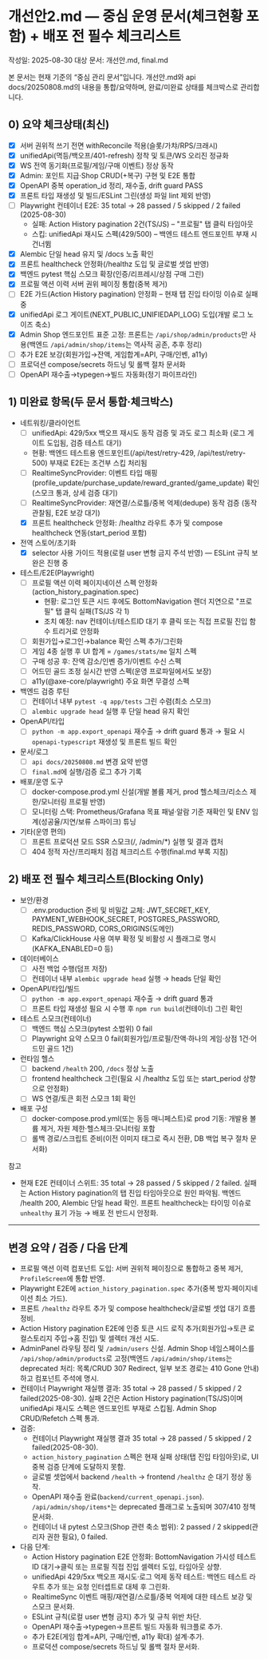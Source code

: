 # 개선안2.md — 중심 운영 문서(체크현황 포함) + 배포 전 필수 체크리스트

작성일: 2025-08-30
대상 문서: 개선안.md, final.md

본 문서는 현재 기준의 “중심 관리 문서”입니다. 개선안.md와 api docs/20250808.md의 내용을 통합/요약하며, 완료/미완료 상태를 체크박스로 관리합니다.

## 0) 요약 체크상태(최신)

- [x] 서버 권위적 쓰기 전면 withReconcile 적용(슬롯/가챠/RPS/크래시)
- [x] unifiedApi(멱등/백오프/401-refresh) 정착 및 토큰/WS 오리진 정규화
- [x] WS 전역 동기화(프로필/게임/구매 이벤트) 정상 동작
- [x] Admin: 포인트 지급·Shop CRUD(+복구) 구현 및 E2E 통합
- [x] OpenAPI 중복 operation_id 정리, 재수출, drift guard PASS
- [x] 프론트 타입 재생성 및 빌드/ESLint 그린(생성 파일 lint 제외 반영)
- [ ] Playwright 컨테이너 E2E: 35 total → 28 passed / 5 skipped / 2 failed (2025-08-30)
  - 실패: Action History pagination 2건(TS/JS) – "프로필" 탭 클릭 타임아웃
  - 스킵: unifiedApi 재시도 스펙(429/500) – 백엔드 테스트 엔드포인트 부재 시 건너뜀
- [x] Alembic 단일 head 유지 및 /docs 노출 확인
- [x] 프론트 healthcheck 안정화(/healthz 도입 및 글로벌 셋업 반영)
- [x] 백엔드 pytest 핵심 스모크 확장(인증/리프레시/상점 구매 그린)
- [x] 프로필 액션 이력 서버 권위 페이징 통합(중복 제거)
- [ ] E2E 가드(Action History pagination) 안정화 – 현재 탭 진입 타이밍 이슈로 실패 중
- [x] unifiedApi 로그 게이트(NEXT_PUBLIC_UNIFIEDAPI_LOG) 도입(개발 로그 노이즈 축소)
- [x] Admin Shop 엔드포인트 표준 고정: 프론트는 `/api/shop/admin/products`만 사용(백엔드 `/api/admin/shop/items`는 역사적 공존, 추후 정리)
- [ ] 추가 E2E 보강(회원가입→잔액, 게임합계=API, 구매/인벤, a11y)
- [ ] 프로덕션 compose/secrets 하드닝 및 롤백 절차 문서화
- [ ] OpenAPI 재수출→typegen→빌드 자동화(정기 파이프라인)

## 1) 미완료 항목(두 문서 통합·체크박스)

- 네트워킹/클라이언트
  - [ ] unifiedApi: 429/5xx 백오프 재시도 동작 검증 및 과도 로그 최소화 (로그 게이트 도입됨, 검증 테스트 대기)
  - 현황: 백엔드 테스트용 엔드포인트(/api/test/retry-429, /api/test/retry-500) 부재로 E2E는 조건부 스킵 처리됨
  - [ ] RealtimeSyncProvider: 이벤트 타입 매핑(profile_update/purchase_update/reward_granted/game_update) 확인 (스모크 통과, 상세 검증 대기)
  - [ ] RealtimeSyncProvider: 재연결/스로틀/중복 억제(dedupe) 동작 검증 (동작 관찰됨, E2E 보강 대기)
  - [x] 프론트 healthcheck 안정화: /healthz 라우트 추가 및 compose healthcheck 연동(start_period 포함)

- 전역 스토어/초기화
  - [x] selector 사용 가이드 적용(로컬 user 변형 금지 주석 반영) — ESLint 규칙 보완은 진행 중

- 테스트/E2E(Playwright)
  - [ ] 프로필 액션 이력 페이지네이션 스펙 안정화(action_history_pagination.spec)
    - 현황: 로그인 토큰 시드 후에도 BottomNavigation 렌더 지연으로 "프로필" 탭 클릭 실패(TS/JS 각 1)
    - 조치 예정: nav 컨테이너/테스트ID 대기 후 클릭 또는 직접 프로필 진입 함수 트리거로 안정화
  - [ ] 회원가입→로그인→balance 확인 스펙 추가/그린화
  - [ ] 게임 4종 실행 후 UI 합계 = `/games/stats/me` 일치 스펙
  - [ ] 구매 성공 후: 잔액 감소/인벤 증가/이벤트 수신 스펙
  - [ ] 어드민 골드 조정 실시간 반영 스펙(운영 프로파일에서도 보장)
  - [ ] a11y(@axe-core/playwright) 주요 화면 무결성 스펙

- 백엔드 검증 루틴
  - [ ] 컨테이너 내부 `pytest -q app/tests` 그린 수렴(최소 스모크)
  - [ ] `alembic upgrade head` 실행 후 단일 head 유지 확인

- OpenAPI/타입
  - [ ] `python -m app.export_openapi` 재수출 → drift guard 통과 → 필요 시 `openapi-typescript` 재생성 및 프론트 빌드 확인

- 문서/로그
  - [ ] `api docs/20250808.md` 변경 요약 반영
  - [ ] `final.md`에 실행/검증 로그 추가 기록

- 배포/운영 도구
  - [ ] docker-compose.prod.yml 신설(개발 볼륨 제거, prod 헬스체크/리소스 제한/모니터링 프로필 반영)
  - [ ] 모니터링 스택: Prometheus/Grafana 목표 패널·알람 기준 재확인 및 ENV 임계(성공율/지연/보류 스파이크) 튜닝

- 기타(운영 편의)
  - [ ] 프론트 프로덕션 모드 SSR 스모크(/, /admin/*) 실행 및 결과 캡처
  - [ ] 404 정적 자산/프리패치 점검 체크리스트 수행(final.md 부록 지침)

## 2) 배포 전 필수 체크리스트(Blocking Only)

- 보안/환경
  - [ ] .env.production 준비 및 비밀값 교체: JWT_SECRET_KEY, PAYMENT_WEBHOOK_SECRET, POSTGRES_PASSWORD, REDIS_PASSWORD, CORS_ORIGINS(도메인)
  - [ ] Kafka/ClickHouse 사용 여부 확정 및 비활성 시 플래그로 명시(KAFKA_ENABLED=0 등)

- 데이터베이스
  - [ ] 사전 백업 수행(덤프 저장)
  - [ ] 컨테이너 내부 `alembic upgrade head` 실행 → heads 단일 확인

- OpenAPI/타입/빌드
  - [ ] `python -m app.export_openapi` 재수출 → drift guard 통과
  - [ ] 프론트 타입 재생성 필요 시 수행 후 `npm run build`(컨테이너) 그린 확인

- 테스트 스모크(컨테이너)
  - [ ] 백엔드 핵심 스모크(pytest 소범위) 0 fail
  - [ ] Playwright 요약 스모크 0 fail(회원가입/프로필/잔액·하나의 게임·상점 1건·어드민 골드 1건)

- 런타임 헬스
  - [ ] backend `/health` 200, `/docs` 정상 노출
  - [ ] frontend healthcheck 그린(필요 시 /healthz 도입 또는 start_period 상향으로 안정화)
  - [ ] WS 연결/토큰 회전 스모크 1회 확인

- 배포 구성
  - [ ] docker-compose.prod.yml(또는 동등 매니페스트)로 prod 기동: 개발용 볼륨 제거, 자원 제한·헬스체크·모니터링 포함
  - [ ] 롤백 경로/스크립트 준비(이전 이미지 태그로 즉시 전환, DB 백업 복구 절차 문서화)

참고
- 현재 E2E 컨테이너 스위트: 35 total → 28 passed / 5 skipped / 2 failed. 실패는 Action History pagination의 탭 진입 타임아웃으로 원인 파악됨. 백엔드 /health 200, Alembic 단일 head 확인. 프론트 healthcheck는 타이밍 이슈로 `unhealthy` 표기 가능 → 배포 전 반드시 안정화.

---

## 변경 요약 / 검증 / 다음 단계

  - 프로필 액션 이력 컴포넌트 도입: 서버 권위적 페이징으로 통합하고 중복 제거, `ProfileScreen`에 통합 반영.
  - Playwright E2E에 `action_history_pagination.spec` 추가(중복 방지·페이지네이션 최소 가드).
  - 프론트 `/healthz` 라우트 추가 및 compose healthcheck/글로벌 셋업 대기 흐름 정비.
  - Action History pagination E2E에 인증 토큰 시드 로직 추가(회원가입→토큰 로컬스토리지 주입→홈 진입) 및 셀렉터 개선 시도.
  - AdminPanel 라우팅 정리 및 `/admin/users` 신설. Admin Shop 네임스페이스를 `/api/shop/admin/products`로 고정(백엔드 `/api/admin/shop/items`는 deprecated 처리: 목록/CRUD 307 Redirect, 일부 보조 경로는 410 Gone 안내)하고 컴포넌트 주석에 명시.
  - 컨테이너 Playwright 재실행 결과: 35 total → 28 passed / 5 skipped / 2 failed(2025-08-30). 실패 2건은 Action History pagination(TS/JS)이며 unifiedApi 재시도 스펙은 엔드포인트 부재로 스킵됨. Admin Shop CRUD/Refetch 스펙 통과.
- 검증:
  - 컨테이너 Playwright 재실행 결과 35 total → 28 passed / 5 skipped / 2 failed(2025-08-30).
  - `action_history_pagination` 스펙은 현재 실패 상태(탭 진입 타임아웃)로, UI 중복 검증 단계에 도달하지 못함.
  - 글로벌 셋업에서 backend `/health` → frontend `/healthz` 순 대기 정상 동작.
  - OpenAPI 재수출 완료(`backend/current_openapi.json`). `/api/admin/shop/items*`는 deprecated 플래그로 노출되며 307/410 정책 문서화.
  - 컨테이너 내 pytest 스모크(Shop 관련 축소 범위): 2 passed / 2 skipped(관리자 권한 필요), 0 failed.
- 다음 단계:
  - Action History pagination E2E 안정화: BottomNavigation 가시성 테스트ID 대기→클릭 또는 프로필 직접 진입 셀렉터 도입, 타임아웃 상향.
  - unifiedApi 429/5xx 백오프 재시도·로그 억제 동작 테스트: 백엔드 테스트 라우트 추가 또는 요청 인터셉트로 대체 후 그린화.
  - RealtimeSync 이벤트 매핑/재연결/스로틀/중복 억제에 대한 테스트 보강 및 스모크 문서화.
  - ESLint 규칙(로컬 user 변형 금지) 추가 및 규칙 위반 차단.
  - OpenAPI 재수출→typegen→프론트 빌드 자동화 워크플로 추가.
  - 추가 E2E(게임 합계=API, 구매/인벤, a11y 확대) 설계·추가.
  - 프로덕션 compose/secrets 하드닝 및 롤백 절차 문서화.
